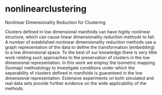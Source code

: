 # nonlinearclustering
Nonlinear Dimensionality Reduction for Clustering


Clusters defined in low dimensional manifolds can have highly nonlinear
structure, which can cause linear dimensionality reduction methods to fail. A
number of established nonlinear dimensionality reduction methods use a graph
representation of the data to define the transformation (embedding) to a low
dimensional space. To the best of our knowledge there is very little work relating
such approaches to the preservation of clusters in the low dimensional 
representation. In this work we employ the Isometric mapping (Isomap) methodology
to investigate conditions under which the separability of clusters defined in
manifolds is guaranteed in the low dimensional representation. Extensive experiments
on both simulated and real data sets provide further evidence on the
wide applicability of the methods.



